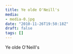 ```yaml
---
title: Ye olde O'Neill's
media:
- media-0.jpg
date: "2010-11-26T19:50:18Z"
draft: false
tags: []
---
```

Ye olde O'Neill's
